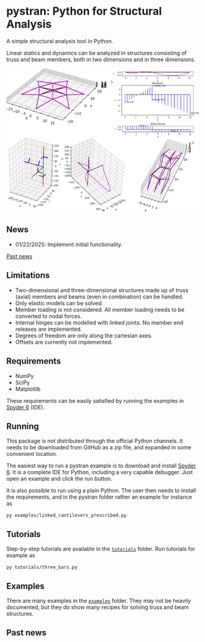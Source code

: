 # pystran: Python for Structural Analysis

A simple structural analysis tool in Python.

Linear statics and dynamics can be analyzed in structures consisting of truss and beam members, both in two dimensions and in three dimensions.

![Alt pystran capabilities in graphic abstract](docs/splash.png "pystran")

## News

- 01/22/2025: Implement initial functionality. 

[Past news](#past-news)

## Limitations

- Two-dimensional and three-dimensional structures made up of truss (axial)
  members and beams (even in combination) can be handled.
- Only elastic models can be solved.
- Member loading is not considered. All member loading needs to be converted to nodal forces.
- Internal hinges can be modelled with linked joints. No member end releases are implemented.
- Degrees of freedom are only along the cartesian axes.
- Offsets are currently not implemented.

## Requirements

- NumPy
- SciPy
- Matplotlib

These requirements can be easily satisfied by running the examples in [Spyder 6](https://www.spyder-ide.org/download/) (IDE).

## Running

This package is not distributed through the official Python channels.
It needs to be downloaded from GitHub as a zip file, and expanded in some convenient location. 

The easiest way to run a pystran example is to download and install [Spyder 6](https://www.spyder-ide.org/download/). It is a complete IDE for Python, including a very capable debugger. Just open an example and click the run button.

It is also possible to run using a plain Python.
The user then needs to install the requirements, and in the
pystran folder rather an example for instance as
```
py examples/linked_cantilevers_prescribed.py
```

## Tutorials

Step-by-step tutorials are available in the [`tutorials`](./tutorials) folder. 
Run tutorials for example as
```
py tutorials/three_bars.py
```

## Examples

There are many examples in the [`examples`](./examples) folder. They may not be heavily documented,
but they do show many recipes for solving truss and beam structures.

## <a name="past-news"></a>Past news
